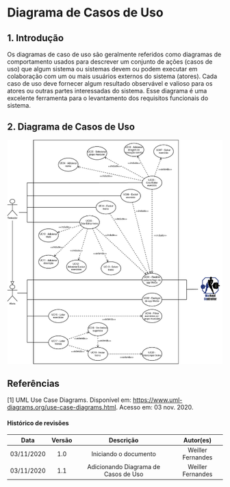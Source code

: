 # Diagrama de Casos de Uso

## 1. Introdução

Os diagramas de caso de uso são geralmente referidos como diagramas de comportamento usados ​​para descrever um conjunto de ações (casos de uso) que algum sistema ou sistemas devem ou podem executar em colaboração com um ou mais usuários externos do sistema (atores). Cada caso de uso deve fornecer algum resultado observável e valioso para os atores ou outras partes interessadas do sistema. Esse diagrama é uma excelente ferramenta para o levantamento dos requisitos funcionais do sistema.

## 2. Diagrama de Casos de Uso

[![Diagrama de Casos de Uso](../../images/use_case_v1.png)](../../images/use_case_v1.png)

## Referências

[1] UML Use Case Diagrams. Disponível em: <https://www.uml-diagrams.org/use-case-diagrams.html>. Acesso em: 03 nov. 2020.

#### Histórico de revisões
|    Data    | Versão |       Descrição       |    Autor(es)     |
| :--------: | :----: | :-------------------: | :--------------: |
| 03/11/2020 |  1.0   | Iniciando o documento | Weiller Fernandes|
| 03/11/2020 | 1.1 | Adicionando Diagrama de Casos de Uso| Weiller Fernandes |
